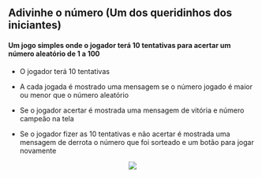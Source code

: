 

## Adivinhe o número (Um dos queridinhos dos iniciantes) 

#### Um jogo simples onde o jogador terá 10 tentativas para acertar um número aleatório de 1 a 100 

- O jogador terá 10 tentativas 

- A cada jogada é mostrado uma mensagem se o número jogado é maior ou menor que o número aleatório 

- Se o jogador acertar é mostrada uma mensagem de vitória e número campeão na tela 

- Se o jogador fizer as 10 tentativas e não acertar é mostrada uma mensagem de derrota o número que foi sorteado e um botão para jogar novamente 

<p align="center">
 
  <img src="https://github.com/user-attachments/assets/20405b2f-4977-481e-bc5e-7c7900cc4e08" >


</p>
